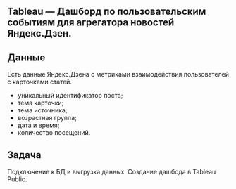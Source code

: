 ## Tableau —  Дашборд по пользовательским событиям для агрегатора новостей Яндекс.Дзен. 
## Данные 
 Есть данные Яндекс.Дзена с метриками взаимодействия пользователей с карточками статей.
 - уникальный идентификатор поста;
 - тема карточки;
 - тема источника;
 - возрастная группа;
 - дата и время;
 - количество посещений.
 ## Задача
Подключение к БД и выгрузка данных. Создание дашбода в Tableau Public. 
